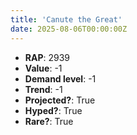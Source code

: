 ```yaml
---
title: 'Canute the Great'
date: 2025-08-06T00:00:00Z
---
```

- **RAP**: 2939
- **Value**: -1
- **Demand level**: -1
- **Trend**: -1
- **Projected?**: True
- **Hyped?**: True
- **Rare?**: True
